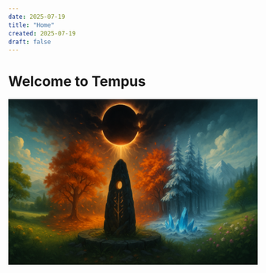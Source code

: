 ```yaml
---
date: 2025-07-19
title: "Home"
created: 2025-07-19
draft: false
---
```








# Welcome to Tempus

![Tempus-website-banner.png](/images/Tempus-website-banner.png)